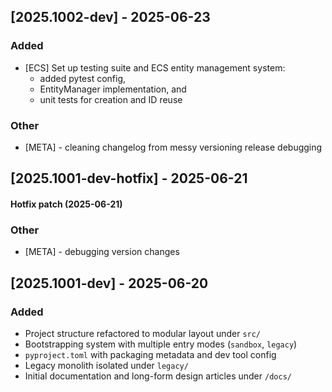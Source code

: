 
## [2025.1002-dev] - 2025-06-23
### Added
- [ECS] Set up testing suite and ECS entity management system: 
  - added pytest config, 
  - EntityManager implementation, and 
  - unit tests for creation and ID reuse
### Other
- [META] - cleaning changelog from messy versioning release debugging

## [2025.1001-dev-hotfix] - 2025-06-21
#### Hotfix patch (2025-06-21)
### Other
- [META] - debugging version changes

## [2025.1001-dev] - 2025-06-20
### Added
- Project structure refactored to modular layout under `src/`
- Bootstrapping system with multiple entry modes (`sandbox`, `legacy`)
- `pyproject.toml` with packaging metadata and dev tool config
- Legacy monolith isolated under `legacy/`
- Initial documentation and long-form design articles under `/docs/`

